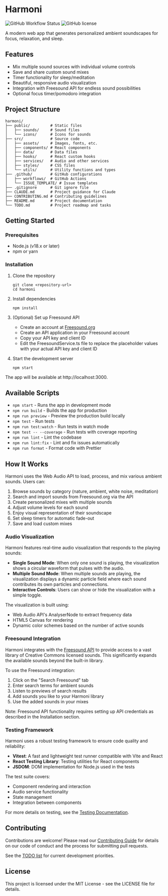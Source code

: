 # Harmoni

![GitHub Workflow Status](https://img.shields.io/github/actions/workflow/status/bfeeny/harmoni/ci.yml?branch=main)
![GitHub license](https://img.shields.io/github/license/bfeeny/harmoni)

A modern web app that generates personalized ambient soundscapes for focus, relaxation, and sleep.

## Features

- Mix multiple sound sources with individual volume controls
- Save and share custom sound mixes
- Timer functionality for sleep/meditation
- Beautiful, responsive audio visualization
- Integration with Freesound API for endless sound possibilities
- Optional focus timer/pomodoro integration

## Project Structure

```
harmoni/
├── public/         # Static files
│   ├── sounds/     # Sound files
│   └── icons/      # Icons for sounds
├── src/            # Source code
│   ├── assets/     # Images, fonts, etc.
│   ├── components/ # React components
│   ├── data/       # Data files
│   ├── hooks/      # React custom hooks
│   ├── services/   # Audio and other services
│   ├── styles/     # CSS files
│   └── utils/      # Utility functions and types
├── .github/        # GitHub configurations
│   ├── workflows/  # GitHub Actions
│   └── ISSUE_TEMPLATE/ # Issue templates
├── .gitignore      # Git ignore file
├── CLAUDE.md       # Project guidance for Claude
├── CONTRIBUTING.md # Contributing guidelines
├── README.md       # Project documentation
└── TODO.md         # Project roadmap and tasks
```

## Getting Started

### Prerequisites

- Node.js (v18.x or later)
- npm or yarn

### Installation

1. Clone the repository
   ```
   git clone <repository-url>
   cd harmoni
   ```

2. Install dependencies
   ```
   npm install
   ```

3. (Optional) Set up Freesound API
   - Create an account at [Freesound.org](https://freesound.org/)
   - Create an API application in your Freesound account
   - Copy your API key and client ID
   - Edit the FreesoundService.ts file to replace the placeholder values with your actual API key and client ID

4. Start the development server
   ```
   npm start
   ```

The app will be available at http://localhost:3000.

## Available Scripts

- `npm start` - Runs the app in development mode
- `npm run build` - Builds the app for production
- `npm run preview` - Preview the production build locally
- `npm test` - Run tests
- `npm run test:watch` - Run tests in watch mode 
- `npm test -- --coverage` - Run tests with coverage reporting
- `npm run lint` - Lint the codebase
- `npm run lint:fix` - Lint and fix issues automatically
- `npm run format` - Format code with Prettier

## How It Works

Harmoni uses the Web Audio API to load, process, and mix various ambient sounds. Users can:

1. Browse sounds by category (nature, ambient, white noise, meditation)
2. Search and import sounds from Freesound.org via the API
3. Create personalized mixes with multiple sounds
4. Adjust volume levels for each sound
5. Enjoy visual representation of their soundscape
6. Set sleep timers for automatic fade-out
7. Save and load custom mixes

### Audio Visualization

Harmoni features real-time audio visualization that responds to the playing sounds:

- **Single Sound Mode**: When only one sound is playing, the visualization shows a circular waveform that pulses with the audio.
- **Multiple Sound Mode**: When multiple sounds are playing, the visualization displays a dynamic particle field where each sound contributes its own particles and connections.
- **Interactive Controls**: Users can show or hide the visualization with a simple toggle.

The visualization is built using:
- Web Audio API's AnalyserNode to extract frequency data
- HTML5 Canvas for rendering
- Dynamic color schemes based on the number of active sounds

### Freesound Integration

Harmoni integrates with the [Freesound API](https://freesound.org/docs/api/) to provide access to a vast library of Creative Commons licensed sounds. This significantly expands the available sounds beyond the built-in library.

To use the Freesound integration:

1. Click on the "Search Freesound" tab
2. Enter search terms for ambient sounds
3. Listen to previews of search results
4. Add sounds you like to your Harmoni library
5. Use the added sounds in your mixes

Note: Freesound API functionality requires setting up API credentials as described in the Installation section.

### Testing Framework

Harmoni uses a robust testing framework to ensure code quality and reliability:

- **Vitest**: A fast and lightweight test runner compatible with Vite and React
- **React Testing Library**: Testing utilities for React components
- **JSDOM**: DOM implementation for Node.js used in the tests

The test suite covers:
- Component rendering and interaction
- Audio service functionality
- State management
- Integration between components

For more details on testing, see the [Testing Documentation](TESTING.md).

## Contributing

Contributions are welcome! Please read our [Contributing Guide](CONTRIBUTING.md) for details on our code of conduct and the process for submitting pull requests.

See the [TODO list](TODO.md) for current development priorities.

## License

This project is licensed under the MIT License - see the LICENSE file for details.